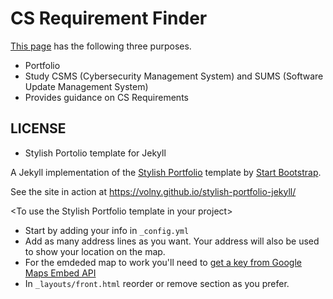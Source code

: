 # CS Requirement Finder

[This page](https://oh-junhee0123.github.io/CS-Requirement-Finder.github.io/) has the following three purposes.
- Portfolio
- Study CSMS (Cybersecurity Management System) and SUMS (Software Update Management System)
- Provides guidance on CS Requirements

## LICENSE

* Stylish Portolio template for Jekyll

A Jekyll implementation of the [Stylish Portfolio](http://startbootstrap.com/template-overviews/stylish-portfolio/) template by [Start Bootstrap](http://startbootstrap.com/).

See the site in action at https://volny.github.io/stylish-portfolio-jekyll/

&lt;To use the Stylish Portfolio template in your project&gt;

- Start by adding your info in `_config.yml`
- Add as many address lines as you want. Your address will also be used to show your location on the map.
- For the emdeded map to work you'll need to [get a key from Google Maps Embed API](https://developers.google.com/maps/documentation/embed/?hl=en)
- In `_layouts/front.html` reorder or remove section as you prefer.
